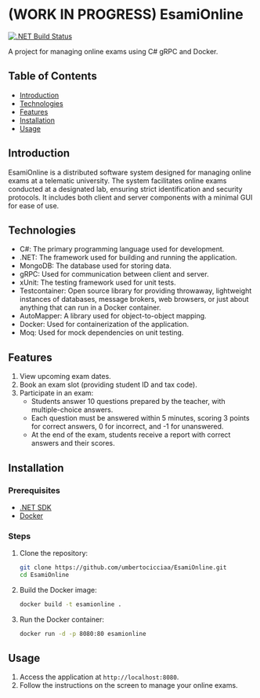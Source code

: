 # (WORK IN PROGRESS) EsamiOnline

[![.NET Build Status](https://github.com/umbertocicciaa/EsamiOnline/actions/workflows/ci.yml/badge.svg)](https://github.com/umbertocicciaa/EsamiOnline/actions/workflows/ci.yml)

A project for managing online exams using C# gRPC and Docker.

## Table of Contents

- [Introduction](#introduction)
- [Technologies](#technologies)
- [Features](#features)
- [Installation](#installation)
- [Usage](#usage)
  
## Introduction

EsamiOnline is a distributed software system designed for managing online exams at a telematic university. The system facilitates online exams conducted at a designated lab, ensuring strict identification and security protocols. It includes both client and server components with a minimal GUI for ease of use.

## Technologies
- C#: The primary programming language used for development.
- .NET: The framework used for building and running the application.
- MongoDB: The database used for storing data.
- gRPC: Used for communication between client and server.
- xUnit: The testing framework used for unit tests.
- Testcontainer: Open source library for providing throwaway, lightweight instances of databases, message brokers, web browsers, or just about anything that can run in a Docker container.
- AutoMapper: A library used for object-to-object mapping.
- Docker: Used for containerization of the application.
- Moq: Used for mock dependencies on unit testing.
## Features

1. View upcoming exam dates.
2. Book an exam slot (providing student ID and tax code).
3. Participate in an exam:
   - Students answer 10 questions prepared by the teacher, with multiple-choice answers.
   - Each question must be answered within 5 minutes, scoring 3 points for correct answers, 0 for incorrect, and -1 for unanswered.
   - At the end of the exam, students receive a report with correct answers and their scores.

## Installation

### Prerequisites

- [.NET SDK](https://dotnet.microsoft.com/download)
- [Docker](https://www.docker.com/get-started)

### Steps

1. Clone the repository:
   ```sh
   git clone https://github.com/umbertocicciaa/EsamiOnline.git
   cd EsamiOnline
   ```
2. Build the Docker image:
   ```sh
   docker build -t esamionline .
   ```
3. Run the Docker container:
   ```sh
   docker run -d -p 8080:80 esamionline
   ```

## Usage

1. Access the application at `http://localhost:8080`.
2. Follow the instructions on the screen to manage your online exams.
